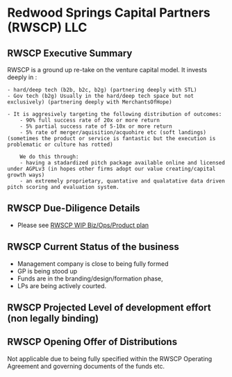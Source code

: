 
# Redwood Springs Capital Partners (RWSCP) LLC 

## RWSCP Executive Summary

RWSCP is a ground up re-take on the venture capital model. It invests deeply in :

	- hard/deep tech (b2b, b2c, b2g) (partnering deeply with STL)
	- Gov tech (b2g) Usually in the hard/deep tech space but not exclusively) (partnering deeply with MerchantsOfHope)
	
	- It is aggresively targeting the following distribution of outcomes:
		- 90% full success rate of 20x or more return 
		- 5% partial success rate of 5-10x or more return 
		- 5% rate of merger/aquisition/acquohire etc (soft landings) (sometimes the product or service is fantastic but the execution is problematic or culture has rotted)

		We do this through:
		- having a stadardized pitch package available online and licensed under AGPLv3 (in hopes other firms adopt our value creating/capital growth ways) 
		- an extremely proprietary, quantative and qualatative data driven pitch scoring and evaluation system. 
		
				
		

## RWSCP Due-Diligence Details 

- Please see [RWSCP WIP Biz/Ops/Product plan](https://git.knownelement.com/RWSCP/RWSCP-bizopprodplan) 

## RWSCP Current Status of the business

- Management company is close to being fully formed
- GP is being stood up 
- Funds are in the branding/design/formation phase,
- LPs are being actively courted.

## RWSCP Projected Level of development effort  (non legally binding)

## RWSCP Opening Offer of Distributions 

Not applicable due to being fully specified within the RWSCP Operating Agreement and governing documents of the funds etc. 